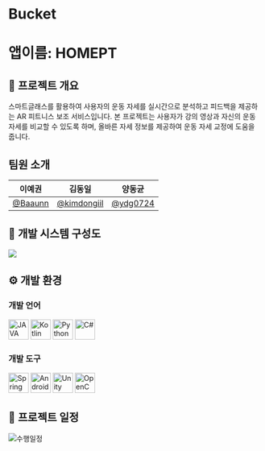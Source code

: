 # Bucket

# 앱이름: HOMEPT

## 📖 프로젝트 개요
스마트글래스를 활용하여 사용자의 운동 자세를 실시간으로 분석하고 피드백을 제공하는 AR 피트니스 보조 서비스입니다.
본 프로젝트는 사용자가 강의 영상과 자신의 운동 자세를 비교할 수 있도록 하며, 올바른 자세 정보를 제공하여 운동 자세 교정에 도움을 줍니다.

## 팀원 소개
|                      이예권                       |                        김동일                         |                     양동균                          |  
| :-----------------------------------------------: | :---------------------------------------------------: | :-------------------------------------------------: | 
| <a href="https://github.com/Baaunn">@Baaunn</a> | <a href="https://github.com/kimdongiil">@kimdongiil</a> | <a href="https://github.com/ydg0724">@ydg0724</a> |

## 📁 개발 시스템 구성도

![](https://github.com/user-attachments/assets/b1693ef8-0dc4-4a4e-bd49-4405dfa5ad0e)

## ⚙️ 개발 환경

### 개발 언어
<img src="assets/icons/java.png" alt="JAVA" width="40" height="40"/> 
<img src="assets/icons/kotlin.png" alt="Kotlin" width="40" height="40"/> 
<img src="assets/icons/python.png" alt="Python" width="40" height="40"/> 
<img src="assets/icons/csharp.png" alt="C#" width="40" height="40"/>

### 개발 도구
<img src="assets/icons/spring.png" alt="Spring" width="40" height="40"/> 
<img src="assets/icons/androidsdk.png" alt="Android SDK" width="40" height="40"/> 
<img src="assets/icons/unity.png" alt="Unity" width="40" height="40"/> 
<img src="assets/icons/opencv.png" alt="OpenCV" width="40" height="40"/>



## 📆 프로젝트 일정
![수행일정](https://github.com/user-attachments/assets/f4767fae-9ab9-4e59-8ce5-3636536dbffb)


